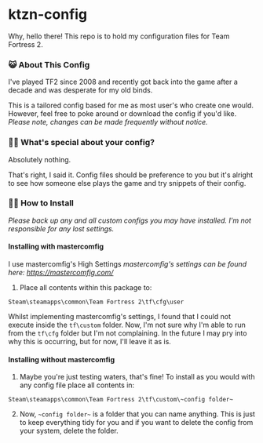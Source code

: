 # ktzn-config

Why, hello there! This repo is to hold my configuration files for Team Fortress 2. 


### 😺 About This Config

I've played TF2 since 2008 and recently got back into the game after a decade and was desperate for my old binds.

This is a tailored config based for me as most user's who create one would. However, feel free to poke around or download the config if you'd like. *Please note, changes can be made frequently without notice.*



### 🐱‍👓 What's special about your config?

Absolutely nothing.

That's right, I said it. Config files should be preference to you but it's alright to see how someone else plays the game and try snippets of their config.



### 🐱‍💻 How to Install

*Please back up any and all custom configs you may have installed. I'm not responsible for any lost settings.*



  #### Installing with mastercomfig
  I use mastercomfig's High Settings
  *mastercomfig's settings can be found here: https://mastercomfig.com/*

  1. Place all contents within this package to:

  ```
  Steam\steamapps\common\Team Fortress 2\tf\cfg\user
  ```

  Whilst implementing mastercomfig's settings, I found that I could not execute inside the `tf\custom` folder. Now, I'm not sure why I'm able to run from the `tf\cfg` folder but I'm not complaining. In the future I may pry into why this is occurring, but for now, I'll leave it as is.



  #### Installing without mastercomfig

  1. Maybe you're just testing waters, that's fine! To install as you would with any config file place all contents in:

  ```
  Steam\steamapps\common\Team Fortress 2\tf\custom\~config folder~
  ```

  2. Now, `~config folder~` is a folder that you can name anything. This is just to keep everything tidy for you and if you want to delete the config from your system, delete the folder.

